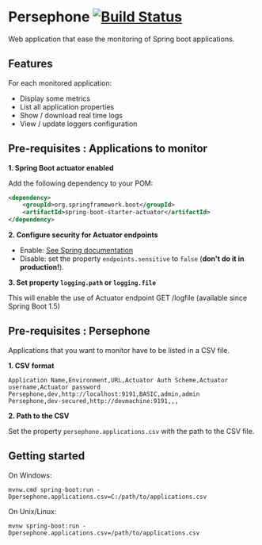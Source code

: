 # Persephone [![Build Status](https://api.travis-ci.org/vianneyfaivre/Persephone.svg?branch=master)](https://travis-ci.org/vianneyfaivre/Persephone)

Web application that ease the monitoring of Spring boot applications.

## Features

For each monitored application:
* Display some metrics
* List all application properties
* Show / download real time logs
* View / update loggers configuration

## Pre-requisites : Applications to monitor

**1. Spring Boot actuator enabled**

Add the following dependency to your POM:

```xml
<dependency>
	<groupId>org.springframework.boot</groupId>
	<artifactId>spring-boot-starter-actuator</artifactId>
</dependency>
```

**2. Configure security for Actuator endpoints**

* Enable: [See Spring documentation](https://docs.spring.io/spring-boot/docs/1.5.7.RELEASE/reference/htmlsingle/#production-ready-sensitive-endpoints)
* Disable: set the property `endpoints.sensitive` to `false` (**don't do it in production!**).

**3. Set property `logging.path` or `logging.file`**

This will enable the use of Actuator endpoint GET /logfile (available since Spring Boot 1.5)

## Pre-requisites : Persephone

Applications that you want to monitor have to be listed in a CSV file.

**1. CSV format**

```
Application Name,Environment,URL,Actuator Auth Scheme,Actuator username,Actuator password
Persephone,dev,http://localhost:9191,BASIC,admin,admin
Persephone,dev-secured,http://devmachine:9191,,,
```

**2. Path to the CSV**

Set the property `persephone.applications.csv` with the path to the CSV file. 

## Getting started

On Windows:

`mvnw.cmd spring-boot:run -Dpersephone.applications.csv=C:/path/to/applications.csv`

On Unix/Linux:

`mvnw spring-boot:run -Dpersephone.applications.csv=/path/to/applications.csv`
